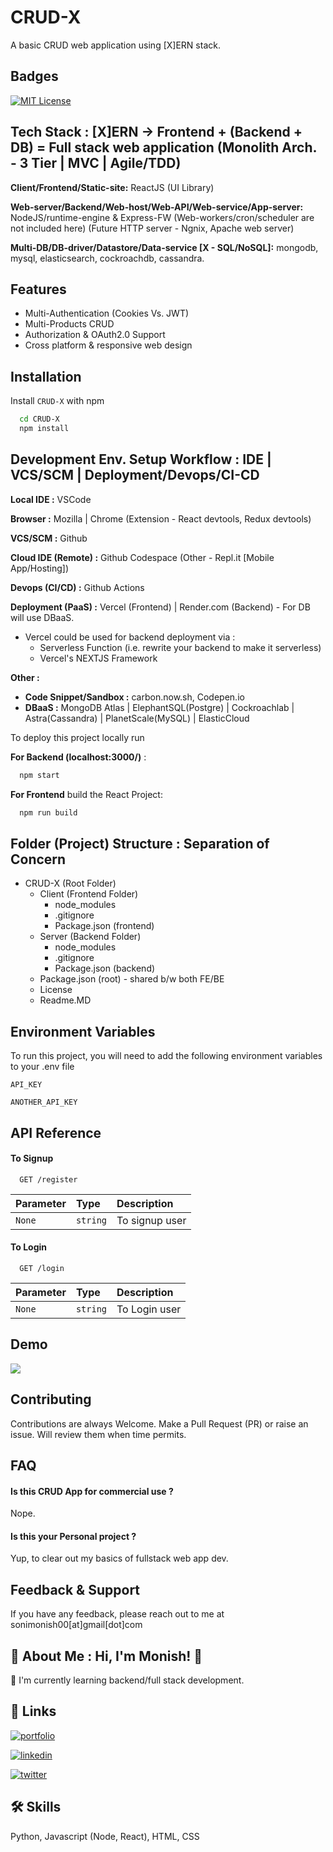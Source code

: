 
# CRUD-X

A basic CRUD web application using [X]ERN stack.

## Badges

[![MIT License](https://img.shields.io/badge/License-MIT-green.svg)](https://choosealicense.com/licenses/mit/)


## Tech Stack : [X]ERN -> Frontend + (Backend + DB) = Full stack web application (Monolith Arch. - 3 Tier | MVC | Agile/TDD)

**Client/Frontend/Static-site:** ReactJS (UI Library)

**Web-server/Backend/Web-host/Web-API/Web-service/App-server:** NodeJS/runtime-engine & Express-FW (Web-workers/cron/scheduler are not included here) (Future HTTP server - Ngnix, Apache web server)

**Multi-DB/DB-driver/Datastore/Data-service [X - SQL/NoSQL]:** mongodb, mysql, elasticsearch, cockroachdb, cassandra.

## Features

- Multi-Authentication (Cookies Vs. JWT)
- Multi-Products CRUD
- Authorization & OAuth2.0 Support
- Cross platform & responsive web design


## Installation

Install `CRUD-X` with npm

```bash
  cd CRUD-X
  npm install
```

## Development Env. Setup Workflow : IDE | VCS/SCM | Deployment/Devops/CI-CD

**Local IDE :** VSCode

**Browser :** Mozilla | Chrome (Extension - React devtools, Redux devtools)

**VCS/SCM :** Github

**Cloud IDE (Remote) :** Github Codespace (Other - Repl.it [Mobile App/Hosting])

**Devops (CI/CD) :** Github Actions

**Deployment (PaaS) :** Vercel (Frontend) | Render.com (Backend) - For DB will use DBaaS.
 - Vercel could be used for backend deployment via : 
   - Serverless Function (i.e. rewrite your backend to make it serverless)
   - Vercel's NEXTJS Framework

**Other :**
 - **Code Snippet/Sandbox :** carbon.now.sh, Codepen.io
 - **DBaaS :** MongoDB Atlas | ElephantSQL(Postgre) | Cockroachlab | Astra(Cassandra) | PlanetScale(MySQL) | ElasticCloud


To deploy this project locally run

**For Backend (localhost:3000/)** : 

```bash
  npm start
```

**For Frontend** build the React Project: 

```bash
  npm run build
```

## Folder (Project) Structure : Separation of Concern
 - CRUD-X (Root Folder)
   - Client (Frontend Folder)
      - node_modules
      - .gitignore
      - Package.json (frontend)
   - Server (Backend Folder)
      - node_modules
      - .gitignore
      - Package.json (backend)
   - Package.json (root) - shared b/w both FE/BE
   - License
   - Readme.MD

## Environment Variables

To run this project, you will need to add the following environment variables to your .env file

`API_KEY`

`ANOTHER_API_KEY`


## API Reference

#### To Signup

```http
  GET /register
```

| Parameter | Type     | Description                |
| :-------- | :------- | :------------------------- |
| `None` | `string` | To signup user |

#### To Login

```http
  GET /login
```

| Parameter | Type     | Description                       |
| :-------- | :------- | :-------------------------------- |
| `None`      | `string` | To Login user |




## Demo

![](https://media1.giphy.com/media/wAvzlIA6cRPeDyRjY9/giphy.gif?cid=790b7611de9cb72ce5aa85de257c1cec75ef4ba7982098bf&rid=giphy.gif&ct=g)


## Contributing

Contributions are always Welcome. Make a Pull Request (PR) or raise an issue. Will review them when time permits.


## FAQ

#### Is this CRUD App for commercial use ?

Nope.

#### Is this your Personal project ?

Yup, to clear out my basics of fullstack web app dev. 


## Feedback & Support

If you have any feedback, please reach out to me at sonimonish00[at]gmail[dot]com


## 🚀 About Me : Hi, I'm Monish! 👋
🧠 I'm currently learning backend/full stack development.


## 🔗 Links
[![portfolio](https://img.shields.io/badge/my_portfolio-000?style=for-the-badge&logo=ko-fi&logoColor=white)](https://sonimonish00.github.io/)

[![linkedin](https://img.shields.io/badge/linkedin-0A66C2?style=for-the-badge&logo=linkedin&logoColor=white)](https://www.linkedin.com/in/monishsoni)

[![twitter](https://img.shields.io/badge/twitter-1DA1F2?style=for-the-badge&logo=twitter&logoColor=white)](https://twitter.com/MonishSoni95)


## 🛠 Skills
Python, Javascript (Node, React), HTML, CSS

